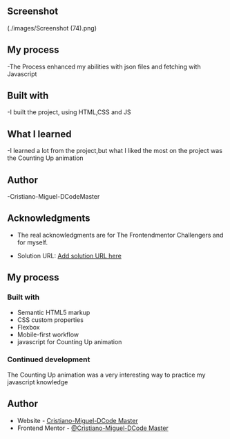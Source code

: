  ## Screenshot
  (./images/Screenshot (74).png)

## My process
-The Process enhanced my abilities with json files and fetching with Javascript

  ## Built with
-I built the project, using HTML,CSS and JS

  ## What I learned
-I learned a lot from the project,but what I liked the most on the project was the Counting Up animation

## Author
-Cristiano-Miguel-DCodeMaster

## Acknowledgments
- The real acknowledgments are for The Frontendmentor Challengers and for myself.

- Solution URL: [Add solution URL here](https://your-solution-url.com)

## My process

### Built with

- Semantic HTML5 markup
- CSS custom properties
- Flexbox
- Mobile-first workflow
- javascript for Counting Up animation

### Continued development
The Counting Up animation was a very interesting way to practice my javascript knowledge

## Author

- Website - [Cristiano-Miguel-DCode Master](https://www.your-site.com)
- Frontend Mentor - [@Cristiano-Miguel-DCode Master](https://www.frontendmentor.io/profile/yourusername)
